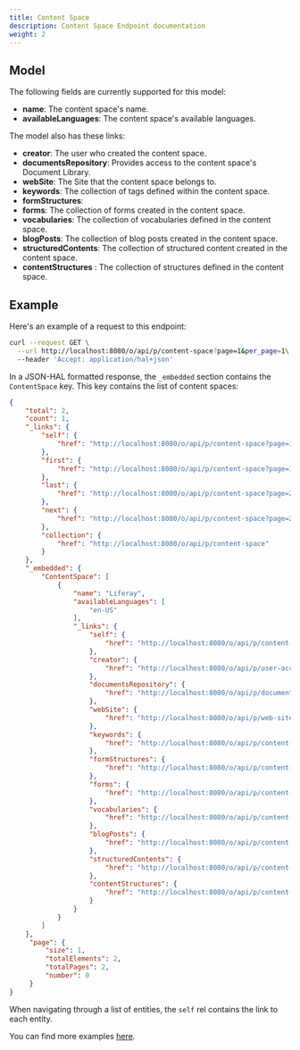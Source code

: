 ```yaml
---
title: Content Space
description: Content Space Endpoint documentation
weight: 2
---
```


## Model

The following fields are currently supported for this model:

* **name**: The content space's name.
* **availableLanguages**: The content space's available languages.

The model also has these links:

* **creator**: The user who created the content space.
* **documentsRepository**: Provides access to the content space's Document Library.
* **webSite**: The Site that the content space belongs to. 
* **keywords**: The collection of tags defined within the content space.
* **formStructures**: 
* **forms**: The collection of forms created in the content space.
* **vocabularies**: The collection of vocabularies defined in the content space.
* **blogPosts**: The collection of blog posts created in the content space.
* **structuredContents**: The collection of structured content created in the content space.
* **contentStructures** : The collection of structures defined in the content space.

## Example

Here's an example of a request to this endpoint: 

```bash
curl --request GET \
  --url http://localhost:8080/o/api/p/content-space?page=1&per_page=1\
  --header 'Accept: application/hal+json'

```

In a JSON-HAL formatted response, the `_embedded` section contains the `ContentSpace` key. This key contains the list of content spaces: 

```json
{
    "total": 2,
    "count": 1,
    "_links": {
        "self": {
            "href": "http://localhost:8080/o/api/p/content-space?page=1&per_page=1"
        },
        "first": {
            "href": "http://localhost:8080/o/api/p/content-space?page=1&per_page=1"
        },
        "last": {
            "href": "http://localhost:8080/o/api/p/content-space?page=2&per_page=1"
        },
        "next": {
            "href": "http://localhost:8080/o/api/p/content-space?page=2&per_page=1"
        },
        "collection": {
            "href": "http://localhost:8080/o/api/p/content-space"
        }
    },
    "_embedded": {
        "ContentSpace": [
            {
                "name": "Liferay",
                "availableLanguages": [
                    "en-US"
                ],
                "_links": {
                    "self": {
                        "href": "http://localhost:8080/o/api/p/content-space/20199"
                    },
                    "creator": {
                        "href": "http://localhost:8080/o/api/p/user-account/20176"
                    },
                    "documentsRepository": {
                        "href": "http://localhost:8080/o/api/p/documents-repository/20199"
                    },
                    "webSite": {
                        "href": "http://localhost:8080/o/api/p/web-site/20199"
                    },
                    "keywords": {
                        "href": "http://localhost:8080/o/api/p/content-space/20199/keywords"
                    },
                    "formStructures": {
                        "href": "http://localhost:8080/o/api/p/content-space/20199/form-structures"
                    },
                    "forms": {
                        "href": "http://localhost:8080/o/api/p/content-space/20199/form"
                    },
                    "vocabularies": {
                        "href": "http://localhost:8080/o/api/p/content-space/20199/vocabularies"
                    },
                    "blogPosts": {
                        "href": "http://localhost:8080/o/api/p/content-space/20199/blog-posting"
                    },
                    "structuredContents": {
                        "href": "http://localhost:8080/o/api/p/content-space/20199/structured-contents"
                    },
                    "contentStructures": {
                        "href": "http://localhost:8080/o/api/p/content-space/20199/content-structures"
                    }
                }
            }
        ]
    },
     "page": {
         "size": 1,
         "totalElements": 2,
         "totalPages": 2,
         "number": 0
     }
}
```

When navigating through a list of entities, the `self` rel contains the link to each entity. 

You can find more examples [here](/docs/content-space/examples.html).
